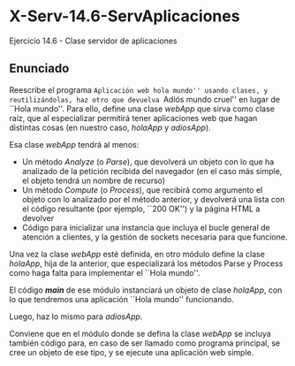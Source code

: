 # X-Serv-14.6-ServAplicaciones
Ejercicio 14.6 - Clase servidor de aplicaciones

## Enunciado

Reescribe el programa ``Aplicación web hola mundo'' usando clases, y reutilizándolas, haz otro que devuelva ``Adiós mundo cruel'' en lugar de ``Hola mundo''. Para ello, define una clase <i>webApp</i> que sirva como clase raíz, que al especializar permitirá tener aplicaciones web que hagan distintas cosas (en nuestro caso, <i>holaApp</i> y <i>adiosApp</i>).

Esa clase <i>webApp</i> tendrá al menos:

<ul>
<li> Un método <i>Analyze</i> (o <i>Parse</i>), que devolverá un objeto con lo que ha analizado de la petición recibida del navegador (en el caso más simple, el objeto tendrá un nombre de recurso)
<li> Un método <i>Compute</i> (o <i>Process</i>), que recibirá como argumento el objeto con lo analizado por el método anterior, y devolverá una lista con el código resultante (por ejemplo, ``200 OK'') y la página HTML a devolver
<li> Código para inicializar una instancia que incluya el bucle general de atención a clientes, y la gestión de sockets necesaria para que funcione.
</ul>

Una vez la clase <i>webApp</i> esté definida, en otro módulo define la clase <i>holaApp</i>, hija de la anterior, que especializará los métodos Parse y Process como haga falta para implementar el ``Hola mundo''.

El código <i>__main__</i> de ese módulo instanciará un objeto de clase <i>holaApp</i>, con lo que tendremos una aplicación ``Hola mundo'' funcionando.

Luego, haz lo mismo para <i>adiosApp</i>.

Conviene que en el módulo donde se defina la clase <i>webApp</i> se incluya también código para, en caso de ser llamado como programa principal, se cree un objeto de ese tipo, y se ejecute una aplicación web simple.

